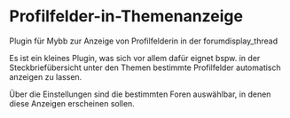 # Profilfelder-in-Themenanzeige
Plugin für Mybb zur Anzeige von Profilfelderin in der forumdisplay_thread

Es ist ein kleines Plugin, was sich vor allem dafür eignet bspw. in der Steckbriefübersicht unter den Themen bestimmte Profilfelder automatisch anzeigen zu lassen. 

Über die Einstellungen sind die bestimmten Foren auswählbar, in denen diese Anzeigen erscheinen sollen. 

